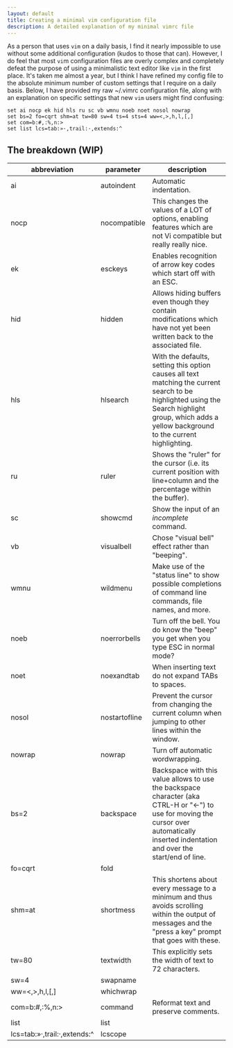 ```yaml
---
layout: default
title: Creating a minimal vim configuration file
description: A detailed explanation of my minimal vimrc file
---
```


As a person that uses `vim` on a daily basis, I find it nearly impossible to use
without some additional configuration (kudos to those that can). However, I do
feel that most `vi`m configuration files are overly complex and completely
defeat the purpose of using a minimalistic text editor like `vim` in the first
place. It's taken me almost a year, but I think I have refined my config file to
the absolute minimum number of custom settings that I require on a daily basis.
Below, I have provided my raw ~/.vimrc configuration file, along with an
explanation on specific settings that new `vim` users might find confusing:

```vimrc
set ai nocp ek hid hls ru sc vb wmnu noeb noet nosol nowrap
set bs=2 fo=cqrt shm=at tw=80 sw=4 ts=4 sts=4 ww=<,>,h,l,[,]
set com=b:#,:%,n:>
set list lcs=tab:»·,trail:·,extends:^
```

## The breakdown (WIP)


|abbreviation                |parameter    |description                        |
|----------------------------|-------------|-----------------------------------|
|ai                          |autoindent   |Automatic indentation.|
|nocp                        |nocompatible |This changes the values of a LOT of options, enabling features which are not Vi compatible but really really nice.|
|ek                          |esckeys      |Enables recognition of arrow key codes which start off with an ESC.|
|hid                         |hidden       |Allows hiding buffers even though they contain modifications which have not yet been written back to the associated file.|
|hls                         |hlsearch     |With the defaults, setting this option causes all text matching the current search to be highlighted using the Search highlight group, which adds a yellow background to the current highlighting.|
|ru                          |ruler        |Shows the "ruler" for the cursor (i.e. its current position with line+column and the percentage within the buffer).|
|sc                          |showcmd      |Show the input of an *incomplete* command.|
|vb                          |visualbell   |Chose "visual bell" effect rather than "beeping".|
|wmnu                        |wildmenu     |Make use of the "status line" to show possible completions of command line commands, file names, and more.|
|noeb                        |noerrorbells |Turn off the bell. You do know the "beep" you get when you type ESC in normal mode?|
|noet                        |noexandtab   |When inserting text do not expand TABs to spaces.|
|nosol                       |nostartofline|Prevent the cursor from changing the current column when jumping to other lines within the window.|
|nowrap                      |nowrap       |Turn off automatic wordwrapping.|
|bs=2                        |backspace    |Backspace with this value allows to use the backspace character (aka CTRL-H or "<-") to use for moving the cursor over automatically inserted indentation and over the start/end of line.|
|fo=cqrt                     |fold         ||
|shm=at                      |shortmess    |This shortens about every message to a minimum and thus avoids scrolling within the output of messages and the "press a key" prompt that goes with these.|
|tw=80                       |textwidth    |This explicitly sets the width of text to 72 characters.|
|sw=4                        |swapname     ||
|ww=<,>,h,l,[,]              |whichwrap    ||
|com=b:#,:%,n:>              |command      |Reformat text and preserve comments.|
|list                        |list         ||
|lcs=tab:»·,trail:·,extends:^|lcscope      ||
